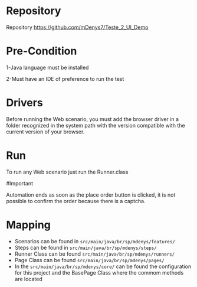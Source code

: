 # Repository
 
Repository
https://github.com/mDenys7/Teste_2_UI_Demo

# Pre-Condition

1-Java language must be installed

2-Must have an IDE of preference to run the test

# Drivers

Before running the Web scenario, you must add the browser driver in a folder recognized in the system path with the version compatible with the current version of your browser.

# Run

To run any Web scenario just run the Runner.class

#Important

Automation ends as soon as the place order button is clicked, it is not possible to confirm the order because there is a captcha.

# Mapping

- Scenarios can be found in  `src/main/java/br/sp/mdenys/features/`
- Steps can be found in `src/main/java/br/sp/mdenys/steps/`
- Runner Class can be found `src/main/java/br/sp/mdenys/runners/`
- Page Class can be found `src/main/java/br/sp/mdenys/pages/`
- In the `src/main/java/br/sp/mdenys/core/` can be found the configuration for this project and the BasePage Class where the commom methods are located




 

